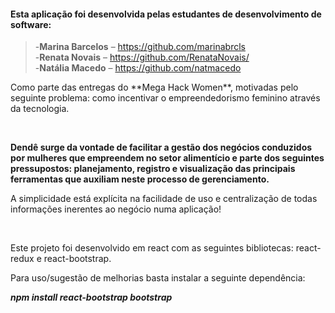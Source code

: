 #### Esta aplicação foi desenvolvida pelas estudantes de desenvolvimento de software:</p>

> -**Marina Barcelos** – <https://github.com/marinabrcls><br>
> -**Renata Novais** – <https://github.com/RenataNovais/><br>
> -**Natália Macedo** – <https://github.com/natmacedo><br>

<p>Como parte das entregas do **Mega Hack Women**, motivadas pelo seguinte problema: como incentivar o empreendedorismo feminino através da tecnologia.</p><br>

**Dendê surge da vontade de facilitar a gestão dos negócios conduzidos por mulheres que empreendem no setor alimentício e parte dos seguintes pressupostos: planejamento, registro e visualização das principais ferramentas que auxiliam neste processo de gerenciamento.**

<p>A simplicidade está explícita na facilidade de uso e centralização de todas informações inerentes ao negócio numa aplicação!</p><br>

<p>Este projeto foi desenvolvido em react com as seguintes bibliotecas: react-redux e react-bootstrap.</p>

<p>Para uso/sugestão de melhorias basta instalar a seguinte dependência:</p>

***npm install react-bootstrap bootstrap***
